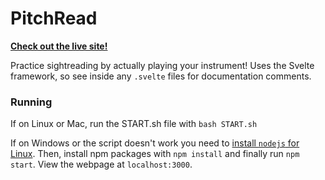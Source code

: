 # PitchRead

**[Check out the live site!](https://funblaster22.github.io/PitchRead/)**

Practice sightreading by actually playing your instrument! Uses the Svelte framework, so see inside any `.svelte` files for documentation comments.

### Running
If on Linux or Mac, run the START.sh file with `bash START.sh`

If on Windows or the script doesn't work you need to [install `nodejs` for Linux](https://github.com/nodesource/distributions/blob/master/README.md#installation-instructions).
Then, install npm packages with `npm install` and finally run `npm start`. View the webpage at `localhost:3000`.

